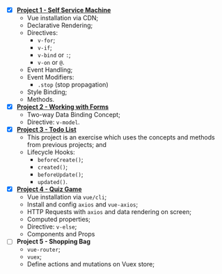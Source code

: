 - [x] [**Project 1 - Self Service Machine**](https://github.com/sucodelarangela/vuejs3-udemy/tree/main/Project%201%20-%20Self%20Service%20Machine)
  - Vue installation via CDN;
  - Declarative Rendering;
  - Directives:
    - `v-for`;
    - `v-if`;
    - `v-bind` or `:`;
    - `v-on` or `@`.
  - Event Handling;
  - Event Modifiers:
    - `.stop` (stop propagation)
  - Style Binding;
  - Methods.
- [x] [**Project 2 - Working with Forms**](https://github.com/sucodelarangela/vuejs3-udemy/tree/main/Project%202%20-%20Working%20With%20Forms)
  - Two-way Data Binding Concept;
  - Directive: `v-model`.
- [x] [**Project 3 - Todo List**](https://github.com/sucodelarangela/vuejs3-udemy/tree/main/Project%203%20-%20Todo%20List)
  - This project is an exercise which uses the concepts and methods from previous projects; and
  - Lifecycle Hooks:
    - `beforeCreate()`;
    - `created()`;
    - `beforeUpdate()`;
    - `updated()`.
- [x] [**Project 4 - Quiz Game**](https://github.com/sucodelarangela/vuejs3-practices/tree/main/project4-quiz-game)
  - Vue installation via `vue/cli`;
  - Install and config `axios` and `vue-axios`;
  - HTTP Requests with `axios` and data rendering on screen;
  - Computed properties;
  - Directive: `v-else`;
  - Components and Props
- [ ] **Project 5 - Shopping Bag**
  - `vue-router`;
  - `vuex`;
  - Define actions and mutations on Vuex store;
